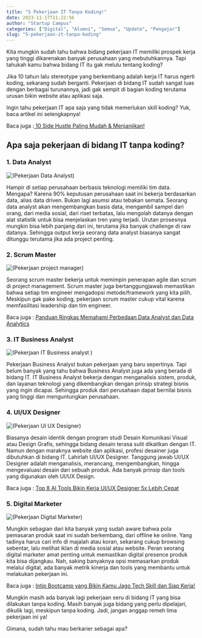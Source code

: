 ```yaml
---
title: "5 Pekerjaan IT Tanpa Koding!"
date: 2023-11-17T11:22:56
author: "Startup Campus"
categories: ["Digital", "Alumni", "Semua", "Update", "Pengajar"]
slug: "5-pekerjaan-it-tanpa-koding"
---
```


Kita mungkin sudah tahu bahwa bidang pekerjaan IT memiliki prospek kerja yang tinggi dikarenakan banyak perusahaan yang mebutuhkannya. Tapi tahukah kamu bahwa bidang IT itu gak melulu tentang koding?

Jika 10 tahun lalu stereotype yang berkembang adalah kerja IT harus ngerti koding, sekarang sudah berganti. Pekerjaan di bidang IT sudah sangat luas dengan berbagai turunannya, jadi gak sempit di bagian koding terutama urusan bikin website atau aplikasi saja. 

Ingin tahu pekerjaan IT apa saja yang tidak memerlukan skill koding? Yuk, baca artikel ini selengkapnya!

Baca juga :[ 10 Side Hustle Paling Mudah & Menjanjikan!](https://startupcampus.id/blog/10-side-hustle-paling-mudah-menjanjikan/)

## Apa saja pekerjaan di bidang IT tanpa koding?

### 1. Data Analyst

![(Pekerjaan Data Analyst)](/uploads/2023/11/Data-Analyst-1024x683.webp)

Hampir di setiap perusahaan berbasis teknologi memiliki tim data. Mengapa? Karena 90% keputusan perusahaan saat ini bekerja berdasarkan data, alias data driven. Bukan lagi asumsi atau tebakan semata. Seorang data analyst akan mengembangkan basis data, mengambil sampel dari orang, dari media sosial, dari riset terbatas, lalu mengolah datanya dengan alat statistik untuk bisa menjelaskan tren yang terjadi. Urutan prosesnya mungkin bisa lebih panjang dari ini, terutama jika banyak challenge di raw datanya. Sehingga output kerja seorang data analyst biasanya sangat ditunggu terutama jika ada project penting.

### 2. Scrum Master

![(Pekerjaan project manager)](/uploads/2023/11/project-manager-1024x683.webp)

Seorang scrum master bekerja untuk memimpin penerapan agile dan scrum di project management. Scrum master juga bertanggungjawab memastikan bahwa setiap tim engineer mengadopsi metode/framework yang kita pilih. Meskipun gak pake koding, pekerjaan scrum master cukup vital karena memfasilitasi leadership dan tim engineer.

Baca juga : [Panduan Ringkas Memahami Perbedaan Data Analyst dan Data Analytics](https://startupcampus.id/blog/perbedaan-data-analyst-dan-data-analytics/)

### 3. IT Business Analyst

![(Pekerjaan IT Business analyst
)](/uploads/2023/11/IT-business-analyst-1024x683.jpeg)

Pekerjaan Business Analyst bukan pekerjaan yang baru sepertinya. Tapi belum banyak yang tahu bahwa Business Analyst juga ada yang berada di bidang IT. IT Business Analyst bekerja dengan menganalisis sistem, produk, dan layanan teknologi yang dikembangkan dengan prinsip strategi bisnis yang ingin dicapai. Sehingga produk dari perusahaan dapat bernilai bisnis yang tinggi dan menguntungkan perusahaan.

### 4. UI/UX Designer

![(Pekerjaan UI UX Designer)](/uploads/2023/11/pekerjaan-ui-ux-design-1024x567.webp)

Biasanya desain identik dengan program studi Desain Komunikasi Visual atau Design Grafis, sehingga bidang desain terasa sulit dikaitkan dengan IT. Namun dengan maraknya website dan aplikasi, profesi desainer juga dibutuhkan di bidang IT. Lahirlah UI/UX Designer. Tanggung jawab UI/UX Designer adalah menganalisis, merancang, mengembangkan, hingga mengevaluasi desain dari sebuah produk. Ada banyak prinsip dan tools yang digunakan oleh UI/UX Design. 

Baca juga : [Top 8 AI Tools Bikin Kerja UI/UX Designer 5x Lebih Cepat](https://startupcampus.id/blog/top-8-ai-tools-bikin-kerja-ui-ux-designer-5x-lebih-cepat/)

### 5. Digital Marketer

![(Pekerjaan Digital Marketer)](/uploads/2023/11/Digital-marketer-1024x683.webp)

Mungkin sebagian dari kita banyak yang sudah aware bahwa pola pemasaran produk saat ini sudah berkembang, dari offline ke online. Yang tadinya harus cari info di majalah atau koran, sekarang cukup browsing sebentar, lalu melihat iklan di media sosial atau website. Peran seorang digital marketer amat penting untuk memastikan digital presence produk kita bisa dijangkau. Nah, saking banyaknya opsi memasarkan produk melalui digital, ada banyak metrik kinerja dan tools yang membantu untuk melakukan pekerjaan ini.

Baca juga : [Intip Bootcamp yang Bikin Kamu Jago Tech Skill dan Siap Kerja!](https://startupcampus.id/blog/intip-bootcamp-yang-bikin-kamu-jago-tech-skill-dan-siap-kerja/)

Mungkin masih ada banyak lagi pekerjaan seru di bidang IT yang bisa dilakukan tanpa koding. Masih banyak juga bidang yang perlu dipelajari, dikulik lagi, meskipun tanpa koding. Jadi, jangan anggap remeh lima pekerjaan ini ya!

Gimana, sudah tahu mau berkarier sebagai apa?